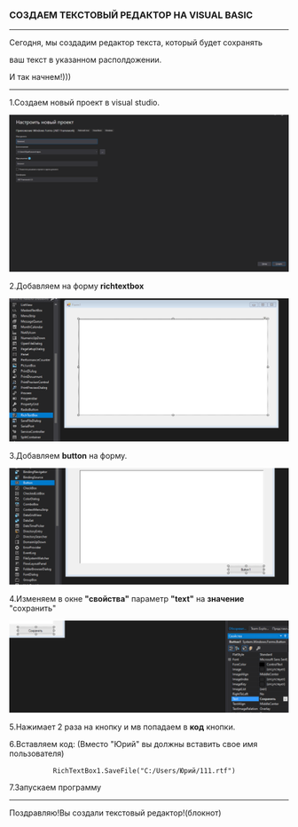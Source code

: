 ### СОЗДАЕМ ТЕКСТОВЫЙ РЕДАКТОР НА VISUAL BASIC

---

Сегодня, мы создадим редактор текста, который будет сохранять

ваш текст в указанном располдожении.

И так начнем!)))

---

1.Создаем новый проект в visual studio.

![ФОТО](https://raw.githubusercontent.com/YMP-CO/YMP_COMPANY/gh-pages/images/%D0%A1%D0%BD%D0%B8%D0%BC%D0%BE%D0%BA%20%D1%8D%D0%BA%D1%80%D0%B0%D0%BD%D0%B0%202020-11-27%20215854.png)

2.Добавляем на форму **richtextbox**

![ФОТО](https://raw.githubusercontent.com/YMP-CO/YMP_COMPANY/gh-pages/images/%D0%A1%D0%BD%D0%B8%D0%BC%D0%BE%D0%BA%20%D1%8D%D0%BA%D1%80%D0%B0%D0%BD%D0%B0%202020-11-27%20220052.png)

3.Добавляем **button** на форму.

![ФОТО](https://raw.githubusercontent.com/YMP-CO/YMP_COMPANY/gh-pages/images/%D0%A1%D0%BD%D0%B8%D0%BC%D0%BE%D0%BA%20%D1%8D%D0%BA%D1%80%D0%B0%D0%BD%D0%B0%202020-11-27%20220132.png)

4.Изменяем в окне **"свойства"** параметр **"text"** на **значение** "сохранить"

![ФОТО](https://raw.githubusercontent.com/YMP-CO/YMP_COMPANY/gh-pages/images/%D0%A1%D0%BD%D0%B8%D0%BC%D0%BE%D0%BA%20%D1%8D%D0%BA%D1%80%D0%B0%D0%BD%D0%B0%202020-11-27%20220221.png)

5.Нажимает 2 раза на кнопку и мв попадаем в **код** кнопки.

6.Вставляем код: (Вместо "Юрий" вы должны вставить свое имя пользователя)

               RichTextBox1.SaveFile("C:/Users/Юрий/111.rtf")
               
7.Запускаем программу

---

Поздравляю!Вы создали текстовый редактор!(блокнот)
               
